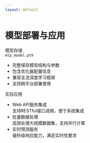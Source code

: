 ```yaml
---
layout: default
---
```


<div class="bg-white bg-opacity-80 p-6 pb-4 rounded-lg mx-auto my-4 w-9/10">
  <div class="flex items-center justify-center mb-3">
    <h1 class="text-2xl font-bold text-gray-600">模型部署与应用</h1>
  </div>

  <div class="w-full bg-gradient-to-br from-gray-50 to-white rounded-lg p-4 pb-3">
    <div class="grid grid-cols-2 gap-6">
      <!-- 左侧：模型保存 -->
      <div class="bg-gradient-to-br from-gray-50 to-white p-3 rounded-lg shadow-sm">
        <div class="flex items-center mb-2">
          <div class="w-2 h-2 rounded-full bg-pink-400 mr-2"></div>
          <span class="text-pink-400 font-medium">模型存储</span>
        </div>
        <div class="bg-gradient-to-r from-gray-50 to-white rounded-lg p-3">
          <div class="text-center mb-3">
            <code class="bg-gray-100 px-3 py-1.5 rounded-md text-pink-600 font-mono text-sm">mlp_model.pth</code>
          </div>
          <ul class="list-disc ml-4 space-y-2 text-sm text-gray-600">
            <li>完整保存模型结构与参数</li>
            <li>包含优化器配置信息</li>
            <li>兼容主流深度学习框架</li>
            <li>支持跨平台部署使用</li>
          </ul>
        </div>
      </div>
      <!-- 右侧：应用场景 -->
      <div class="bg-gradient-to-br from-gray-50 to-white p-3 rounded-lg shadow-sm">
        <div class="flex items-center mb-2">
          <div class="w-2 h-2 rounded-full bg-blue-400 mr-2"></div>
          <span class="text-blue-400 font-medium">实际应用</span>
        </div>
        <div class="bg-gradient-to-r from-gray-50 to-white rounded-lg p-3">
          <ul class="list-disc ml-4 space-y-3 text-sm text-gray-600">
            <li>
              <div class="font-medium text-gray-700">Web API服务集成</div>
              <div class="text-gray-500 mt-0.5">支持RESTful接口调用，便于系统集成</div>
            </li>
            <li>
              <div class="font-medium text-gray-700">批量数据处理</div>
              <div class="text-gray-500 mt-0.5">高效处理大规模数据集，支持并行计算</div>
            </li>
            <li>
              <div class="font-medium text-gray-700">实时预测服务</div>
              <div class="text-gray-500 mt-0.5">毫秒级响应能力，满足实时性要求</div>
            </li>
          </ul>
        </div>
      </div>
    </div>
  </div>
</div>